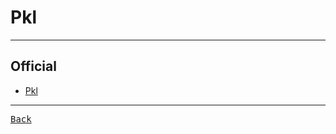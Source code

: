 # Pkl

---

## Official

- [Pkl](https://pkl-lang.org/blog/introducing-pkl.html)

---

[<kbd> Back </kbd>](./readme.md)
